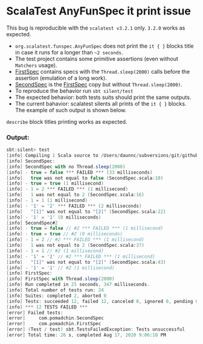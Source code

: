 # ScalaTest AnyFunSpec it print issue

This bug is reproducible with the `scalatest v3.2.1` only. `3.2.0` works as expected.

* `org.scalatest.funspec.AnyFunSpec` does not print the `it { }` blocks title in case it runs for a longer than `~2 seconds`.
* The test project contains some primitive assertions (even without `Matchers` usage). 
* [FirstSpec](./silent/src/test/scala/com/pomadchin/FirstSpec.scala) contains specs with the `Thread.sleep(2000)` calls before the assertion (emulation of a long work).
* [SecondSpec](./silent/src/test/scala/com/pomadchin/SecondSpec.scala) is the [FirstSpec](./silent/src/test/scala/com/pomadchin/FirstSpec.scala) copy but without `Thread.sleep(2000)`.
* To reproduce the behavior run `sbt silent/test`
* The expected behavior: both tests suits should print the same outputs.
* The current bahavior: scalatest silents all prints of the `it { }` blocks. The example of such output is shown below.

`describe` block titles printing works as expected.

### Output: 

```scala
sbt:silent> test
[info] Compiling 1 Scala source to /Users/daunnc/subversions/git/github/pomadchin/scalatest-silent/silent/target/scala-2.12/test-classes ...
[info] SecondSpec:
[info] SecondSpec with no Thread.sleep(2000)
[info] - true = false *** FAILED *** (33 milliseconds)
[info]   true was not equal to false (SecondSpec.scala:10)
[info] - true = true (1 millisecond)
[info] - 1 = 2 *** FAILED *** (1 millisecond)
[info]   1 was not equal to 2 (SecondSpec.scala:16)
[info] - 1 = 1 (1 millisecond)
[info] - '1' = '2' *** FAILED *** (2 milliseconds)
[info]   "[1]" was not equal to "[2]" (SecondSpec.scala:22)
[info] - '1' = '1' (0 milliseconds)
[info] SecondSpec#2
[info] - true = false // #2 *** FAILED *** (1 millisecond)
[info] - true = true // #2 (0 milliseconds)
[info] - 1 = 2 // #2 *** FAILED *** (1 millisecond)
[info]   1 was not equal to 2 (SecondSpec.scala:37)
[info] - 1 = 1 // #2 (1 millisecond)
[info] - '1' = '2' // #2 *** FAILED *** (1 millisecond)
[info]   "[1]" was not equal to "[2]" (SecondSpec.scala:43)
[info] - '1' = '1' // #2 (1 millisecond)
[info] FirstSpec:
[info] FirstSpec with Thread.sleep(2000)
[info] Run completed in 25 seconds, 347 milliseconds.
[info] Total number of tests run: 24
[info] Suites: completed 2, aborted 0
[info] Tests: succeeded 12, failed 12, canceled 0, ignored 0, pending 0
[info] *** 12 TESTS FAILED ***
[error] Failed tests:
[error] 	com.pomadchin.SecondSpec
[error] 	com.pomadchin.FirstSpec
[error] (Test / test) sbt.TestsFailedException: Tests unsuccessful
[error] Total time: 26 s, completed Aug 17, 2020 9:06:18 PM
```
